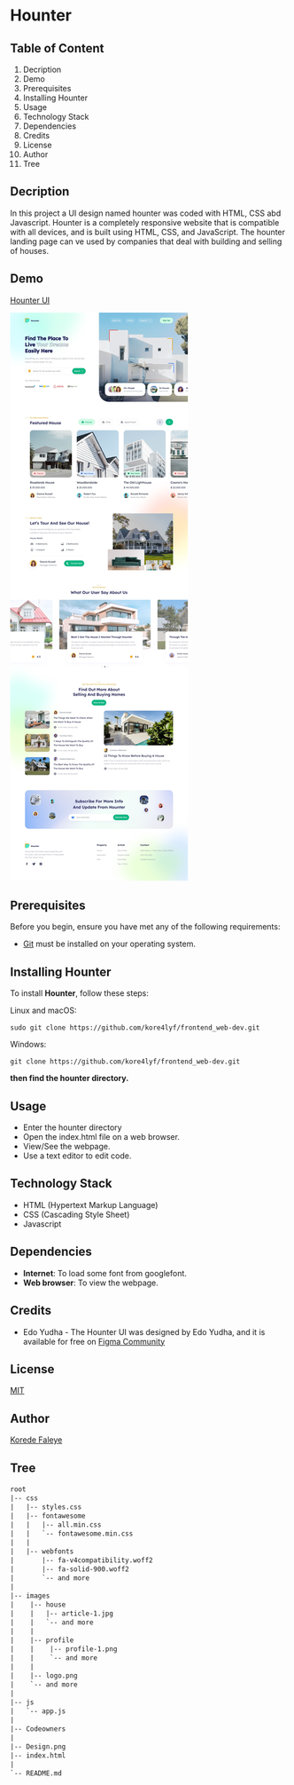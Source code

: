 # Hounter

## Table of Content
  1. Decription
  2. Demo
  3. Prerequisites
  4. Installing Hounter
  5. Usage
  6. Technology Stack
  7. Dependencies
  8. Credits
  9. License
  10. Author
  11. Tree


## Decription
In this project a UI design named hounter was coded with HTML, CSS abd Javascript.
Hounter is a completely responsive website that is compatible with all devices, and is built using HTML, CSS, and JavaScript. The hounter landing page can ve used by companies that deal with building and selling of houses.


## Demo
[Hounter UI](https://www.figma.com/community/file/976700468304780404)

![UI](./Design.jpg)


## Prerequisites
Before you begin, ensure you have met any of the following requirements:
- [Git](https://git-scm.com/downloads "Download Git") must be installed on your operating system.


## Installing Hounter
To install **Hounter**, follow these steps:

Linux and macOS:
```
sudo git clone https://github.com/kore4lyf/frontend_web-dev.git
```

Windows:
```
git clone https://github.com/kore4lyf/frontend_web-dev.git 
```

**then find the hounter directory.**


## Usage
- Enter the hounter directory
- Open the index.html file on a web browser.
- View/See the webpage.
- Use a text editor to edit code.


## Technology Stack
- HTML (Hypertext Markup Language)
- CSS (Cascading Style Sheet)
- Javascript


## Dependencies
- **Internet**: To load some font from googlefont.
- **Web browser**: To view the webpage.


## Credits
- Edo Yudha - The Hounter UI was designed by Edo Yudha, and it is available for free on [Figma Community](https://www.figma.com/community/file/976700468304780404)


## License 
[MIT](./LICENSE)


## Author
[Korede Faleye](https://www.github.com/kore4lyf/)


## Tree
```
root
|-- css
|   |-- styles.css
|   |-- fontawesome
|   |   |-- all.min.css
|   |   `-- fontawesome.min.css
|   |
|   |-- webfonts
|       |-- fa-v4compatibility.woff2
|       |-- fa-solid-900.woff2
|       `-- and more
|
|-- images
|    |-- house
|    |   |-- article-1.jpg
|    |   `-- and more
|    |
|    |-- profile
|    |    |-- profile-1.png
|    |    `-- and more
|    |
|    |-- logo.png
|    `-- and more
|
|-- js
|   `-- app.js
|
|-- Codeowners
|
|-- Design.png
|-- index.html
|
`-- README.md
```
